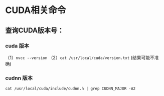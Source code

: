 # CUDA相关命令
## 查询CUDA版本号：
### cuda 版本 
（1）`nvcc --version`
（2）`cat /usr/local/cuda/version.txt` (结果可能不准确)
### cudnn 版本 
`cat /usr/local/cuda/include/cudnn.h | grep CUDNN_MAJOR -A2`